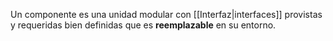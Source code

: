 Un componente es una unidad modular con [[Interfaz|interfaces]] provistas y requeridas bien definidas que es **reemplazable** en su entorno.